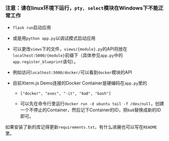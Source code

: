### **注意**：请在linux环境下运行，`pty, select`模块在Windows下不能正常工作

* `flask run`启动应用

* 或是用`python app.py`以调试模式启动应用

* 可以更改`views`下的文件，`views/{module}.py`的API将放在`localhost:5000/{module}`前缀下（具体参见`app.py`中的`app.register_blueprint`语句）。

* 例如访问`localhost:5000/docker/`可以看到`docker`模块的API

* 目前Xterm.js Demo连接的Docker Container是硬编码在`app.py`里的
  
  * `["docker", "exec", "-it", "6a8", "bash"]`
  
  * 可以先在命令行里运行`docker run -d ubuntu tail -f /dev/null`，创建一个不停止的Container，然后记下Container的ID，把`6a8`替换成新的ID即可。

如果安装了新的库记得更新`requirements.txt`，有什么进展也可以写在`README`里。
